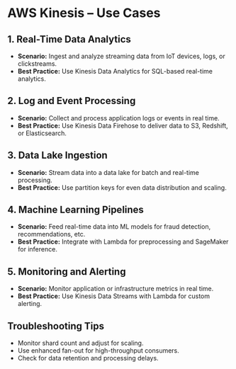 # AWS Kinesis – Use Cases

## 1. Real-Time Data Analytics
- **Scenario:** Ingest and analyze streaming data from IoT devices, logs, or clickstreams.
- **Best Practice:** Use Kinesis Data Analytics for SQL-based real-time analytics.

## 2. Log and Event Processing
- **Scenario:** Collect and process application logs or events in real time.
- **Best Practice:** Use Kinesis Data Firehose to deliver data to S3, Redshift, or Elasticsearch.

## 3. Data Lake Ingestion
- **Scenario:** Stream data into a data lake for batch and real-time processing.
- **Best Practice:** Use partition keys for even data distribution and scaling.

## 4. Machine Learning Pipelines
- **Scenario:** Feed real-time data into ML models for fraud detection, recommendations, etc.
- **Best Practice:** Integrate with Lambda for preprocessing and SageMaker for inference.

## 5. Monitoring and Alerting
- **Scenario:** Monitor application or infrastructure metrics in real time.
- **Best Practice:** Use Kinesis Data Streams with Lambda for custom alerting.

## Troubleshooting Tips
- Monitor shard count and adjust for scaling.
- Use enhanced fan-out for high-throughput consumers.
- Check for data retention and processing delays.
